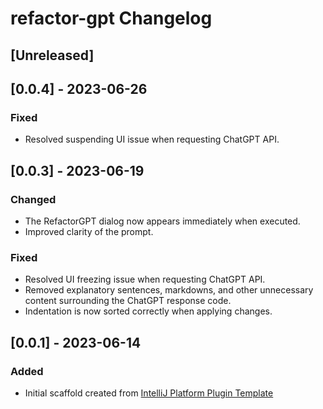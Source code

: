 <!-- Keep a Changelog guide -> https://keepachangelog.com -->

# refactor-gpt Changelog

## [Unreleased]

## [0.0.4] - 2023-06-26

### Fixed

- Resolved suspending UI issue when requesting ChatGPT API.


## [0.0.3] - 2023-06-19

### Changed

- The RefactorGPT dialog now appears immediately when executed.
- Improved clarity of the prompt.


### Fixed

- Resolved UI freezing issue when requesting ChatGPT API.
- Removed explanatory sentences, markdowns, and other unnecessary content surrounding the ChatGPT response code.
- Indentation is now sorted correctly when applying changes.


## [0.0.1] - 2023-06-14
### Added
- Initial scaffold created from [IntelliJ Platform Plugin Template](https://github.com/JetBrains/intellij-platform-plugin-template)
